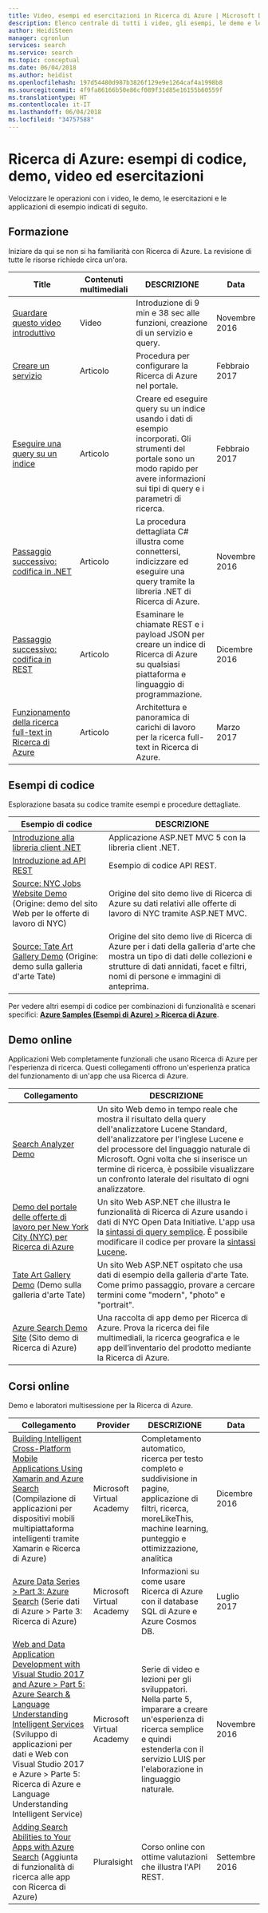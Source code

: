 ```yaml
---
title: Video, esempi ed esercitazioni in Ricerca di Azure | Microsoft Docs
description: Elenco centrale di tutti i video, gli esempi, le demo e le esercitazioni creati per Ricerca di Azure, un servizio cloud ospitato in Microsoft Azure.
author: HeidiSteen
manager: cgronlun
services: search
ms.service: search
ms.topic: conceptual
ms.date: 06/04/2018
ms.author: heidist
ms.openlocfilehash: 197d54480d987b3826f129e9e1264caf4a1998b8
ms.sourcegitcommit: 4f9fa86166b50e86cf089f31d85e16155b60559f
ms.translationtype: HT
ms.contentlocale: it-IT
ms.lasthandoff: 06/04/2018
ms.locfileid: "34757588"
---
```

# <a name="azure-search-code-samples-demos-videos-and-tutorials"></a>Ricerca di Azure: esempi di codice, demo, video ed esercitazioni
Velocizzare le operazioni con i video, le demo, le esercitazioni e le applicazioni di esempio indicati di seguito.

## <a name="learn"></a>Formazione

Iniziare da qui se non si ha familiarità con Ricerca di Azure. La revisione di tutte le risorse richiede circa un'ora.

| Title | Contenuti multimediali | DESCRIZIONE | Data |
|-------|-------|-------------|------|
| [Guardare questo video introduttivo](https://channel9.msdn.com/Events/Connect/2016/138) | Video | Introduzione di 9 min e 38 sec alle funzioni, creazione di un servizio e query. | Novembre 2016 |
| [Creare un servizio](search-get-started-portal.md) | Articolo | Procedura per configurare la Ricerca di Azure nel portale. | Febbraio 2017 |
| [Eseguire una query su un indice](search-get-started-portal.md) | Articolo |Creare ed eseguire query su un indice usando i dati di esempio incorporati. Gli strumenti del portale sono un modo rapido per avere informazioni sui tipi di query e i parametri di ricerca. | Febbraio 2017 |
| [Passaggio successivo:<br/> codifica in .NET](search-howto-dotnet-sdk.md) | Articolo |La procedura dettagliata C# illustra come connettersi, indicizzare ed eseguire una query tramite la libreria .NET di Ricerca di Azure. | Novembre 2016 |
| [Passaggio successivo:<br/> codifica in REST](search-create-index-rest-api.md) | Articolo |Esaminare le chiamate REST e i payload JSON per creare un indice di Ricerca di Azure su qualsiasi piattaforma e linguaggio di programmazione. | Dicembre 2016 |
| [Funzionamento della ricerca full-text in Ricerca di Azure](search-lucene-query-architecture.md) | Articolo | Architettura e panoramica di carichi di lavoro per la ricerca full-text in Ricerca di Azure. | Marzo 2017 |

## <a name="code-samples"></a>Esempi di codice

Esplorazione basata su codice tramite esempi e procedure dettagliate.

| Esempio di codice | DESCRIZIONE |
|-------|-------------|
| [Introduzione alla libreria client .NET](https://github.com/Azure-Samples/search-dotnet-getting-started) | Applicazione ASP.NET MVC 5 con la libreria client .NET. |
| [Introduzione ad API REST](https://github.com/Azure-Samples/search-rest-api-getting-started) | Esempio di codice API REST. |
| [Source: NYC Jobs Website Demo](https://github.com/Azure-Samples/search-dotnet-asp-net-mvc-jobs) (Origine: demo del sito Web per le offerte di lavoro di NYC) | Origine del sito demo live di Ricerca di Azure su dati relativi alle offerte di lavoro di NYC tramite ASP.NET MVC. |
| [Source: Tate Art Gallery Demo](https://github.com/liamca/azure-search-tate-art-gallery/) (Origine: demo sulla galleria d'arte Tate) | Origine del sito demo live di Ricerca di Azure per i dati della galleria d'arte che mostra un tipo di dati delle collezioni e strutture di dati annidati, facet e filtri, nomi di persone e immagini di anteprima.|

Per vedere altri esempi di codice per combinazioni di funzionalità e scenari specifici: [**Azure Samples (Esempi di Azure) > Ricerca di Azure**](https://github.com/azure-samples?utf8=%E2%9C%93&query=search).

## <a name="online-demos"></a>Demo online
Applicazioni Web completamente funzionali che usano Ricerca di Azure per l'esperienza di ricerca. Questi collegamenti offrono un'esperienza pratica del funzionamento di un'app che usa Ricerca di Azure.

| Collegamento | DESCRIZIONE |
|-------|-------------|
|[Search Analyzer Demo](http://alice.unearth.ai) | Un sito Web demo in tempo reale che mostra il risultato della query dell'analizzatore Lucene Standard, dell'analizzatore per l'inglese Lucene e del processore del linguaggio naturale di Microsoft. Ogni volta che si inserisce un termine di ricerca, è possibile visualizzare un confronto laterale del risultato di ogni analizzatore. |
|[Demo del portale delle offerte di lavoro per New York City (NYC) per Ricerca di Azure](http://aka.ms/azjobsdemo) | Un sito Web ASP.NET che illustra le funzionalità di Ricerca di Azure usando i dati di NYC Open Data Initiative. L'app usa la [sintassi di query semplice](https://msdn.microsoft.com/library/azure/dn798920.aspx). È possibile modificare il codice per provare la [sintassi Lucene](https://msdn.microsoft.com/library/azure/mt589323.aspx). |
|[Tate Art Gallery Demo](https://rawgit.com/liamca/azure-search-tate-art-gallery/master/Demo/index.html) (Demo sulla galleria d'arte Tate) | Un sito Web ASP.NET ospitato che usa dati di esempio della galleria d'arte Tate. Come primo passaggio, provare a cercare termini come "modern", "photo" e "portrait".
|[Azure Search Demo Site](https://searchsamples.azurewebsites.net/#/) (Sito demo di Ricerca di Azure) | Una raccolta di app demo per Ricerca di Azure. Prova la ricerca dei file multimediali, la ricerca geografica e le app dell’inventario del prodotto mediante la Ricerca di Azure. |

## <a name="online-courseware"></a>Corsi online

Demo e laboratori multisessione per la Ricerca di Azure.

| Collegamento | Provider| DESCRIZIONE | Data
|------|-------------|------|------|
[Building Intelligent Cross-Platform Mobile Applications Using Xamarin and Azure Search](https://mva.microsoft.com/training-courses/building-intelligent-crossplatform-mobile-applications-using-xamarin-and-azure-search-16890) (Compilazione di applicazioni per dispositivi mobili multipiattaforma intelligenti tramite Xamarin e Ricerca di Azure) | Microsoft Virtual Academy | Completamento automatico, ricerca per testo completo e suddivisione in pagine, applicazione di filtri, ricerca, moreLikeThis, machine learning, punteggio e ottimizzazione, analitica | Dicembre 2016 |
[Azure Data Series > Part 3: Azure Search](https://mva.microsoft.com/training-courses/data-series-platform-azure-data-services-17696) (Serie dati di Azure > Parte 3: Ricerca di Azure) | Microsoft Virtual Academy | Informazioni su come usare Ricerca di Azure con il database SQL di Azure e Azure Cosmos DB. | Luglio 2017 | 
[Web and Data Application Development with Visual Studio 2017 and Azure > Part 5: Azure Search & Language Understanding Intelligent Services](https://mva.microsoft.com/training-courses/web-and-data-application-development-with-visual-studio-2017-and-azure-16931) (Sviluppo di applicazioni per dati e Web con Visual Studio 2017 e Azure > Parte 5: Ricerca di Azure e Language Understanding Intelligent Service) | Microsoft Virtual Academy | Serie di video e lezioni per gli sviluppatori. Nella parte 5, imparare a creare un'esperienza di ricerca semplice e quindi estenderla con il servizio LUIS per l'elaborazione in linguaggio naturale. | Novembre 2016| 
[Adding Search Abilities to Your Apps with Azure Search](https://www.pluralsight.com/courses/azure-adding-search-abilities-apps) (Aggiunta di funzionalità di ricerca alle app con Ricerca di Azure)| Pluralsight | Corso online con ottime valutazioni che illustra l'API REST. | Settembre 2016  | 
